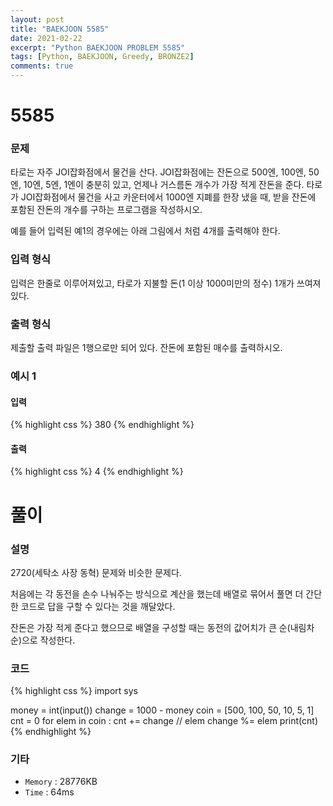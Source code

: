 ```yaml
---
layout: post
title: "BAEKJOON 5585"
date: 2021-02-22
excerpt: "Python BAEKJOON PROBLEM 5585"
tags: [Python, BAEKJOON, Greedy, BRONZE2]
comments: true
---
```


# 5585

### 문제
타로는 자주 JOI잡화점에서 물건을 산다. JOI잡화점에는 잔돈으로 500엔, 100엔, 50엔, 10엔, 5엔, 1엔이 충분히 있고, 언제나 거스름돈 개수가 가장 적게 잔돈을 준다. 타로가 JOI잡화점에서 물건을 사고 카운터에서 1000엔 지폐를 한장 냈을 때, 받을 잔돈에 포함된 잔돈의 개수를 구하는 프로그램을 작성하시오.

예를 들어 입력된 예1의 경우에는 아래 그림에서 처럼 4개를 출력해야 한다.

### 입력 형식
입력은 한줄로 이루어져있고, 타로가 지불할 돈(1 이상 1000미만의 정수) 1개가 쓰여져있다.

### 출력 형식
제출할 출력 파일은 1행으로만 되어 있다. 잔돈에 포함된 매수를 출력하시오.

### 예시 1
#### 입력
{% highlight css %}
380
{% endhighlight %}
#### 출력
{% highlight css %}
4
{% endhighlight %}

# 풀이

### 설명
2720(세탁소 사장 동혁) 문제와 비슷한 문제다.

처음에는 각 동전을 손수 나눠주는 방식으로 계산을 했는데 배열로 묶어서 풀면 더 간단한 코드로 답을 구할 수 있다는 것을 깨달았다. 

잔돈은 가장 적게 준다고 했으므로 배열을 구성할 때는 동전의 값어치가 큰 순(내림차순)으로 작성한다.

### 코드
{% highlight css %}
import sys

money = int(input())
change = 1000 - money
coin = [500, 100, 50, 10, 5, 1]
cnt = 0
for elem in coin :
    cnt += change // elem
    change %= elem
print(cnt)
{% endhighlight %}

### 기타
- `Memory` : 28776KB
- `Time` : 64ms